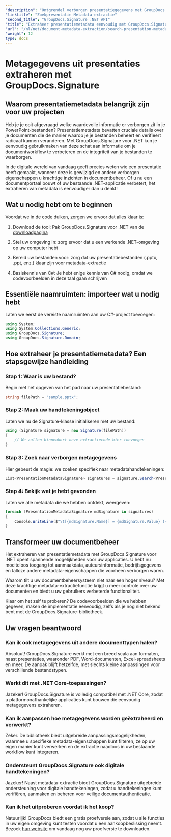 ```yaml
---
"description": "Ontgrendel verborgen presentatiegegevens met GroupDocs.Signature voor .NET. Leer hoe u metadata kunt extraheren en gebruiken om uw documentbeheersysteem te stroomlijnen."
"linktitle": "Zoekpresentatie Metadata-extractie"
"second_title": "GroupDocs.Signature .NET API"
"title": "Extraheer presentatiemetadata eenvoudig met GroupDocs.Signature"
"url": "/nl/net/document-metadata-extraction/search-presentation-metadata-extraction/"
"weight": 12
type: docs
---
```

# Metagegevens uit presentaties extraheren met GroupDocs.Signature

## Waarom presentatiemetadata belangrijk zijn voor uw projecten

Heb je je ooit afgevraagd welke waardevolle informatie er verborgen zit in je PowerPoint-bestanden? Presentatiemetadata bevatten cruciale details over je documenten die de manier waarop je je bestanden beheert en verifieert radicaal kunnen veranderen. Met GroupDocs.Signature voor .NET kun je eenvoudig gebruikmaken van deze schat aan informatie om je documentworkflow te verbeteren en de integriteit van je bestanden te waarborgen.

In de digitale wereld van vandaag geeft precies weten wie een presentatie heeft gemaakt, wanneer deze is gewijzigd en andere verborgen eigenschappen u krachtige inzichten in documentbeheer. Of u nu een documentportaal bouwt of uw bestaande .NET-applicatie verbetert, het extraheren van metadata is eenvoudiger dan u denkt!

## Wat u nodig hebt om te beginnen

Voordat we in de code duiken, zorgen we ervoor dat alles klaar is:

1. Download de tool: Pak GroupDocs.Signature voor .NET van de [downloadpagina](https://releases.groupdocs.com/signature/net/)
   
2. Stel uw omgeving in: zorg ervoor dat u een werkende .NET-omgeving op uw computer hebt
   
3. Bereid uw bestanden voor: zorg dat uw presentatiebestanden (.pptx, .ppt, enz.) klaar zijn voor metadata-extractie
   
4. Basiskennis van C#: Je hebt enige kennis van C# nodig, omdat we codevoorbeelden in deze taal gaan schrijven

## Essentiële naamruimten: importeer wat u nodig hebt

Laten we eerst de vereiste naamruimten aan uw C#-project toevoegen:

```csharp
using System;
using System.Collections.Generic;
using GroupDocs.Signature;
using GroupDocs.Signature.Domain;
```

## Hoe extraheer je presentatiemetadata? Een stapsgewijze handleiding

### Stap 1: Waar is uw bestand?

Begin met het opgeven van het pad naar uw presentatiebestand:

```csharp
string filePath = "sample.pptx";
```

### Stap 2: Maak uw handtekeningobject

Laten we nu de Signature-klasse initialiseren met uw bestand:

```csharp
using (Signature signature = new Signature(filePath))
{
    // We zullen binnenkort onze extractiecode hier toevoegen
}
```

### Stap 3: Zoek naar verborgen metagegevens

Hier gebeurt de magie: we zoeken specifiek naar metadatahandtekeningen:

```csharp
List<PresentationMetadataSignature> signatures = signature.Search<PresentationMetadataSignature>(SignatureType.Metadata);
```

### Stap 4: Bekijk wat je hebt gevonden

Laten we alle metadata die we hebben ontdekt, weergeven:

```csharp
foreach (PresentationMetadataSignature mdSignature in signatures)
{
    Console.WriteLine($"\t[{mdSignature.Name}] = {mdSignature.Value} ({mdSignature.Type})");
}
```

## Transformeer uw documentbeheer

Het extraheren van presentatiemetadata met GroupDocs.Signature voor .NET opent spannende mogelijkheden voor uw applicaties. U hebt nu moeiteloos toegang tot aanmaakdata, auteursinformatie, bedrijfsgegevens en talloze andere metadata-eigenschappen die voorheen verborgen waren.

Waarom tilt u uw documentbeheersysteem niet naar een hoger niveau? Met deze krachtige metadata-extractiefunctie krijgt u meer controle over uw documenten en biedt u uw gebruikers verbeterde functionaliteit.

Klaar om het zelf te proberen? De codevoorbeelden die we hebben gegeven, maken de implementatie eenvoudig, zelfs als je nog niet bekend bent met de GroupDocs.Signature-bibliotheek.

## Uw vragen beantwoord

### Kan ik ook metagegevens uit andere documenttypen halen?

Absoluut! GroupDocs.Signature werkt met een breed scala aan formaten, naast presentaties, waaronder PDF, Word-documenten, Excel-spreadsheets en meer. De aanpak blijft hetzelfde, met slechts kleine aanpassingen voor verschillende bestandstypen.

### Werkt dit met .NET Core-toepassingen?

Jazeker! GroupDocs.Signature is volledig compatibel met .NET Core, zodat u platformonafhankelijke applicaties kunt bouwen die eenvoudig metagegevens extraheren.

### Kan ik aanpassen hoe metagegevens worden geëxtraheerd en verwerkt?

Zeker. De bibliotheek biedt uitgebreide aanpassingsmogelijkheden, waarmee u specifieke metadata-eigenschappen kunt filteren, ze op uw eigen manier kunt verwerken en de extractie naadloos in uw bestaande workflow kunt integreren.

### Ondersteunt GroupDocs.Signature ook digitale handtekeningen?

Jazeker! Naast metadata-extractie biedt GroupDocs.Signature uitgebreide ondersteuning voor digitale handtekeningen, zodat u handtekeningen kunt verifiëren, aanmaken en beheren voor veilige documentauthenticatie.

### Kan ik het uitproberen voordat ik het koop?

Natuurlijk! GroupDocs biedt een gratis proefversie aan, zodat u alle functies in uw eigen omgeving kunt testen voordat u een aankoopbeslissing neemt. Bezoek [hun website](https://releases.groupdocs.com/) om vandaag nog uw proefversie te downloaden.